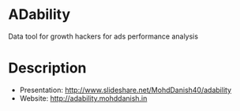 # ADability
Data tool for growth hackers for ads performance analysis

# Description
- Presentation: http://www.slideshare.net/MohdDanish40/adability
- Website: http://adability.mohddanish.in

